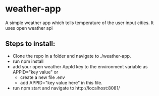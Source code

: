 # weather-app
A simple weather app which tells temperature of the user input cities. It uses open weather api
## Steps to install:
* Clone the repo in a folder and navigate to ./weather-app.
* run npm install
* add your open weather AppId key to the environment variable as APPID="key value" or
  * create a new file .env
  * add APPID="key value here" in this file.
* run npm start and navigate to http://localhost:8081/
